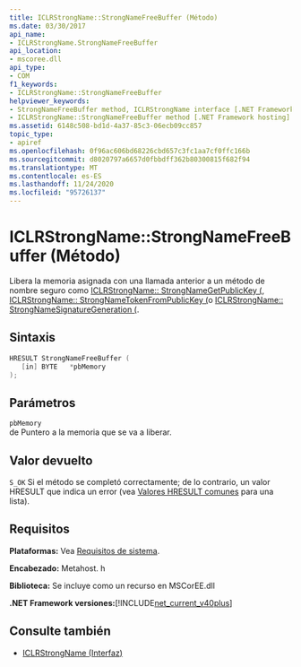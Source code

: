 ```yaml
---
title: ICLRStrongName::StrongNameFreeBuffer (Método)
ms.date: 03/30/2017
api_name:
- ICLRStrongName.StrongNameFreeBuffer
api_location:
- mscoree.dll
api_type:
- COM
f1_keywords:
- ICLRStrongName::StrongNameFreeBuffer
helpviewer_keywords:
- StrongNameFreeBuffer method, ICLRStrongName interface [.NET Framework hosting]
- ICLRStrongName::StrongNameFreeBuffer method [.NET Framework hosting]
ms.assetid: 6148c508-bd1d-4a37-85c3-06ecb09cc857
topic_type:
- apiref
ms.openlocfilehash: 0f96ac606bd68226cbd657c3fc1aa7cf0ffc166b
ms.sourcegitcommit: d8020797a6657d0fbbdff362b80300815f682f94
ms.translationtype: MT
ms.contentlocale: es-ES
ms.lasthandoff: 11/24/2020
ms.locfileid: "95726137"
---
```

# <a name="iclrstrongnamestrongnamefreebuffer-method"></a>ICLRStrongName::StrongNameFreeBuffer (Método)

Libera la memoria asignada con una llamada anterior a un método de nombre seguro como [ICLRStrongName:: StrongNameGetPublicKey (](iclrstrongname-strongnamegetpublickey-method.md), [ICLRStrongName:: StrongNameTokenFromPublicKey (](iclrstrongname-strongnametokenfrompublickey-method.md)o [ICLRStrongName:: StrongNameSignatureGeneration (](iclrstrongname-strongnamesignaturegeneration-method.md).  
  
## <a name="syntax"></a>Sintaxis  
  
```cpp  
HRESULT StrongNameFreeBuffer (
   [in] BYTE   *pbMemory  
);  
```  
  
## <a name="parameters"></a>Parámetros  

 `pbMemory`  
 de Puntero a la memoria que se va a liberar.  
  
## <a name="return-value"></a>Valor devuelto  

 `S_OK` Si el método se completó correctamente; de lo contrario, un valor HRESULT que indica un error (vea [Valores HRESULT comunes](/windows/win32/seccrypto/common-hresult-values) para una lista).  
  
## <a name="requirements"></a>Requisitos  

 **Plataformas:** Vea [Requisitos de sistema](../../get-started/system-requirements.md).  
  
 **Encabezado:** Metahost. h  
  
 **Biblioteca:** Se incluye como un recurso en MSCorEE.dll  
  
 **.NET Framework versiones:**[!INCLUDE[net_current_v40plus](../../../../includes/net-current-v40plus-md.md)]  
  
## <a name="see-also"></a>Consulte también

- [ICLRStrongName (Interfaz)](iclrstrongname-interface.md)
